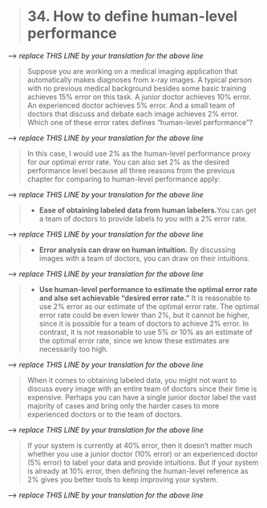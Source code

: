 > # 34. How to define human-level performance

--> _replace THIS LINE by your translation for the above line_


> Suppose you are working on a medical imaging application that automatically makes diagnoses from x-ray images. A typical person with no previous medical background besides some basic training achieves 15% error on this task. A junior doctor achieves 10% error. An experienced doctor achieves 5% error. And a small team of doctors that discuss and debate each image achieves 2% error. Which one of these error rates defines “human-level performance”?

--> _replace THIS LINE by your translation for the above line_


> In this case, I would use 2% as the human-level performance proxy for our optimal error rate. You can also set 2% as the desired performance level because all three reasons from the previous chapter for comparing to human-level performance apply:

--> _replace THIS LINE by your translation for the above line_


> * **Ease of obtaining labeled data from human labelers.​** You can get a team of doctors to provide labels to you with a 2% error rate.

--> _replace THIS LINE by your translation for the above line_


> * **Error analysis can draw on human intuition.** ​By discussing images with a team of doctors, you can draw on their intuitions.

--> _replace THIS LINE by your translation for the above line_


> * **Use human-level performance to estimate the optimal error rate and also set achievable “desired error rate.”​** It is reasonable to use 2% error as our estimate of the optimal error rate. The optimal error rate could be even lower than 2%, but it cannot be higher, since it is possible for a team of doctors to achieve 2% error. In contrast, it is not reasonable to use 5% or 10% as an estimate of the optimal error rate, since we know these estimates are necessarily too high.

--> _replace THIS LINE by your translation for the above line_


> When it comes to obtaining labeled data, you might not want to discuss every image with an entire team of doctors since their time is expensive. Perhaps you can have a single junior doctor label the vast majority of cases and bring only the harder cases to more experienced doctors or to the team of doctors.

--> _replace THIS LINE by your translation for the above line_


> If your system is currently at 40% error, then it doesn’t matter much whether you use a junior doctor (10% error) or an experienced doctor (5% error) to label your data and provide intuitions. But if your system is already at 10% error, then defining the human-level reference as 2% gives you better tools to keep improving your system.

--> _replace THIS LINE by your translation for the above line_

